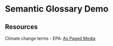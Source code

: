 # Semantic Glossary Demo

## Resources

Climate change terms - EPA: [As Paged Media](https://vivliostyle.org/viewer/#src=https://raw.githubusercontent.com/TIBHannover/semantic-glosar/main/resources/Climate%20Change%20Terms.html)
